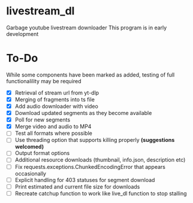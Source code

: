 # livestream_dl
Garbage youtube livestream downloader
This program is in early development

# To-Do
While some components have been marked as added, testing of full functionalility may be required
- [x] Retrieval of stream url from yt-dlp
- [x] Merging of fragments into ts file
- [x] Add audio downloader with video
- [x] Download updated segments as they become available
- [x] Poll for new segments
- [x] Merge video and audio to MP4
- [ ] Test all formats where possible
- [ ] Use threading option that supports killing properly **(suggestions welcomed)**
- [ ] Output format options
- [ ] Additional resource downloads (thumbnail, info.json, description etc)
- [ ] Fix requests.exceptions.ChunkedEncodingError that appears occasionally
- [ ] Explicit handling for 403 statuses for segment download
- [ ] Print estimated and current file size for downloads
- [ ] Recreate catchup function to work like live_dl function to stop stalling
